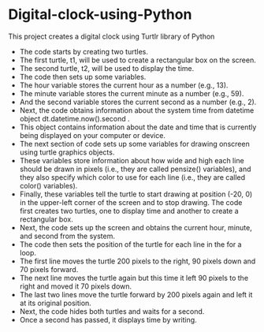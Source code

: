 # Digital-clock-using-Python

This project creates a digital clock using Turtlr library of Python  

* The code starts by creating two turtles.
* The first turtle, t1, will be used to create a rectangular box on the screen.
* The second turtle, t2, will be used to display the time.
* The code then sets up some variables.
* The hour variable stores the current hour as a number (e.g., 13).
* The minute variable stores the current minute as a number (e.g., 59).
* And the second variable stores the current second as a number (e.g., 2).
* Next, the code obtains information about the system time from datetime object dt.datetime.now().second .
* This object contains information about the date and time that is currently being displayed on your computer or device.
* The next section of code sets up some variables for drawing onscreen using turtle graphics objects.
* These variables store information about how wide and high each line should be drawn in pixels (i.e., they are called pensize() variables), and they also specify which color to use for each line (i.e., they are called color() variables).
* Finally, these variables tell the turtle to start drawing at position (-20, 0) in the upper-left corner of the screen and to stop drawing. The code first creates two turtles, one to display time and another to create a rectangular box.
* Next, the code sets up the screen and obtains the current hour, minute, and second from the system.
* The code then sets the position of the turtle for each line in the for a loop.
* The first line moves the turtle 200 pixels to the right, 90 pixels down and 70 pixels forward.
* The next line moves the turtle again but this time it left 90 pixels to the right and moved it 70 pixels down.
* The last two lines move the turtle forward by 200 pixels again and left it at its original position.
* Next, the code hides both turtles and waits for a second.
* Once a second has passed, it displays time by writing.


